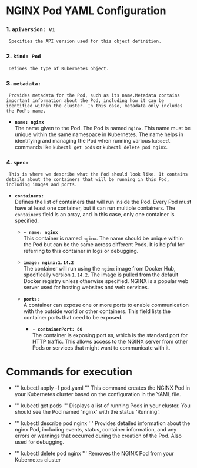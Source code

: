 
# NGINX Pod YAML Configuration

### 1. `apiVersion: v1`
     Specifies the API version used for this object definition.  


### 2. `kind: Pod`
     Defines the type of Kubernetes object.  


### 3. `metadata:`
     Provides metadata for the Pod, such as its name.Metadata contains important information about the Pod, including how it can be identified within the cluster. In this case, metadata only includes the Pod's name.

- **`name: nginx`**  
     The name given to the Pod. The Pod is named `nginx`. This name must be unique within the same namespace in Kubernetes. The name helps in identifying and managing the Pod when running various `kubectl` commands like `kubectl get pods` or `kubectl delete pod nginx`.

### 4. `spec:`
     This is where we describe what the Pod should look like. It contains details about the containers that will be running in this Pod, including images and ports.

- **`containers:`**  
     Defines the list of containers that will run inside the Pod. Every Pod must have at least one container, but it can run multiple containers. The `containers` field is an array, and in this case, only one container is specified.

  - **`- name: nginx`**  
     This container is named `nginx`. The name should be unique within the Pod but can be the same across different Pods. It is helpful for referring to this container in logs or debugging.

  - **`image: nginx:1.14.2`**  
     The container will run using the `nginx` image from Docker Hub, specifically version `1.14.2`. The image is pulled from the default Docker registry unless otherwise specified. NGINX is a popular web server used for hosting websites and web services.

  - **`ports:`**  
     A container can expose one or more ports to enable communication with the outside world or other containers. This field lists the container ports that need to be exposed.

    - **`- containerPort: 80`**  
      The container is exposing port `80`, which is the standard port for HTTP traffic. This allows access to the NGINX server from other Pods or services that might want to communicate with it.


# Commands for execution

- '''
kubectl apply -f pod.yaml
'''
This command creates the NGINX Pod in your Kubernetes cluster based on the configuration in the YAML file.

- '''
kubectl get pods
'''
Displays a list of running Pods in your cluster. You should see the Pod named 'nginx' with the status 'Running'.

- '''
kubectl describe pod nginx
'''
Provides detailed information about the nginx Pod, including events, status, container information, and any errors or warnings that occurred during the creation of the Pod. Also used for debugging.

- '''
kubectl delete pod nginx
'''
Removes the NGINX Pod from your Kubernetes cluster